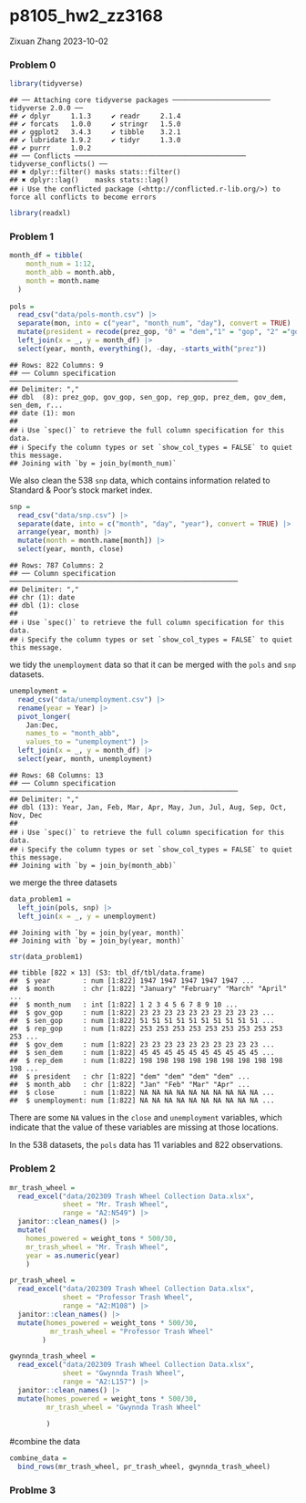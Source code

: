 p8105_hw2_zz3168
================
Zixuan Zhang
2023-10-02

### Problem 0

``` r
library(tidyverse)
```

    ## ── Attaching core tidyverse packages ──────────────────────── tidyverse 2.0.0 ──
    ## ✔ dplyr     1.1.3     ✔ readr     2.1.4
    ## ✔ forcats   1.0.0     ✔ stringr   1.5.0
    ## ✔ ggplot2   3.4.3     ✔ tibble    3.2.1
    ## ✔ lubridate 1.9.2     ✔ tidyr     1.3.0
    ## ✔ purrr     1.0.2     
    ## ── Conflicts ────────────────────────────────────────── tidyverse_conflicts() ──
    ## ✖ dplyr::filter() masks stats::filter()
    ## ✖ dplyr::lag()    masks stats::lag()
    ## ℹ Use the conflicted package (<http://conflicted.r-lib.org/>) to force all conflicts to become errors

``` r
library(readxl)
```

### Problem 1

``` r
month_df = tibble(
    month_num = 1:12,
    month_abb = month.abb,
    month = month.name
  )
 
pols = 
  read_csv("data/pols-month.csv") |> 
  separate(mon, into = c("year", "month_num", "day"), convert = TRUE) |> 
  mutate(president = recode(prez_gop, "0" = "dem","1" = "gop", "2" ="gop" )) |>
  left_join(x = _, y = month_df) |> 
  select(year, month, everything(), -day, -starts_with("prez"))
```

    ## Rows: 822 Columns: 9
    ## ── Column specification ────────────────────────────────────────────────────────
    ## Delimiter: ","
    ## dbl  (8): prez_gop, gov_gop, sen_gop, rep_gop, prez_dem, gov_dem, sen_dem, r...
    ## date (1): mon
    ## 
    ## ℹ Use `spec()` to retrieve the full column specification for this data.
    ## ℹ Specify the column types or set `show_col_types = FALSE` to quiet this message.
    ## Joining with `by = join_by(month_num)`

We also clean the 538 `snp` data, which contains information related to
Standard & Poor’s stock market index.

``` r
snp = 
  read_csv("data/snp.csv") |> 
  separate(date, into = c("month", "day", "year"), convert = TRUE) |> 
  arrange(year, month) |> 
  mutate(month = month.name[month]) |>
  select(year, month, close)
```

    ## Rows: 787 Columns: 2
    ## ── Column specification ────────────────────────────────────────────────────────
    ## Delimiter: ","
    ## chr (1): date
    ## dbl (1): close
    ## 
    ## ℹ Use `spec()` to retrieve the full column specification for this data.
    ## ℹ Specify the column types or set `show_col_types = FALSE` to quiet this message.

we tidy the `unemployment` data so that it can be merged with the `pols`
and `snp` datasets.

``` r
unemployment = 
  read_csv("data/unemployment.csv") |>
  rename(year = Year) |>
  pivot_longer(
    Jan:Dec,
    names_to = "month_abb",
    values_to = "unemployment") |> 
  left_join(x = _, y = month_df) |> 
  select(year, month, unemployment)
```

    ## Rows: 68 Columns: 13
    ## ── Column specification ────────────────────────────────────────────────────────
    ## Delimiter: ","
    ## dbl (13): Year, Jan, Feb, Mar, Apr, May, Jun, Jul, Aug, Sep, Oct, Nov, Dec
    ## 
    ## ℹ Use `spec()` to retrieve the full column specification for this data.
    ## ℹ Specify the column types or set `show_col_types = FALSE` to quiet this message.
    ## Joining with `by = join_by(month_abb)`

we merge the three datasets

``` r
data_problem1 =
  left_join(pols, snp) |> 
  left_join(x = _, y = unemployment)
```

    ## Joining with `by = join_by(year, month)`
    ## Joining with `by = join_by(year, month)`

``` r
str(data_problem1)
```

    ## tibble [822 × 13] (S3: tbl_df/tbl/data.frame)
    ##  $ year        : num [1:822] 1947 1947 1947 1947 1947 ...
    ##  $ month       : chr [1:822] "January" "February" "March" "April" ...
    ##  $ month_num   : int [1:822] 1 2 3 4 5 6 7 8 9 10 ...
    ##  $ gov_gop     : num [1:822] 23 23 23 23 23 23 23 23 23 23 ...
    ##  $ sen_gop     : num [1:822] 51 51 51 51 51 51 51 51 51 51 ...
    ##  $ rep_gop     : num [1:822] 253 253 253 253 253 253 253 253 253 253 ...
    ##  $ gov_dem     : num [1:822] 23 23 23 23 23 23 23 23 23 23 ...
    ##  $ sen_dem     : num [1:822] 45 45 45 45 45 45 45 45 45 45 ...
    ##  $ rep_dem     : num [1:822] 198 198 198 198 198 198 198 198 198 198 ...
    ##  $ president   : chr [1:822] "dem" "dem" "dem" "dem" ...
    ##  $ month_abb   : chr [1:822] "Jan" "Feb" "Mar" "Apr" ...
    ##  $ close       : num [1:822] NA NA NA NA NA NA NA NA NA NA ...
    ##  $ unemployment: num [1:822] NA NA NA NA NA NA NA NA NA NA ...

There are some `NA` values in the `close` and `unemployment` variables,
which indicate that the value of these variables are missing at those
locations.

In the 538 datasets, the `pols` data has 11 variables and 822
observations.

### Problem 2

``` r
mr_trash_wheel =
  read_excel("data/202309 Trash Wheel Collection Data.xlsx", 
             sheet = "Mr. Trash Wheel",
             range = "A2:N549") |> 
  janitor::clean_names() |> 
  mutate(
    homes_powered = weight_tons * 500/30,
    mr_trash_wheel = "Mr. Trash Wheel",
    year = as.numeric(year)
    )

pr_trash_wheel =
  read_excel("data/202309 Trash Wheel Collection Data.xlsx", 
             sheet = "Professor Trash Wheel",
             range = "A2:M108") |> 
  janitor::clean_names() |> 
  mutate(homes_powered = weight_tons * 500/30,
          mr_trash_wheel = "Professor Trash Wheel"
        )

gwynnda_trash_wheel =
  read_excel("data/202309 Trash Wheel Collection Data.xlsx", 
             sheet = "Gwynnda Trash Wheel",
             range = "A2:L157") |> 
  janitor::clean_names() |> 
  mutate(homes_powered = weight_tons * 500/30,
         mr_trash_wheel = "Gwynnda Trash Wheel"
        
         )
```

\#combine the data

``` r
combine_data =
  bind_rows(mr_trash_wheel, pr_trash_wheel, gwynnda_trash_wheel)
```

### Problme 3
